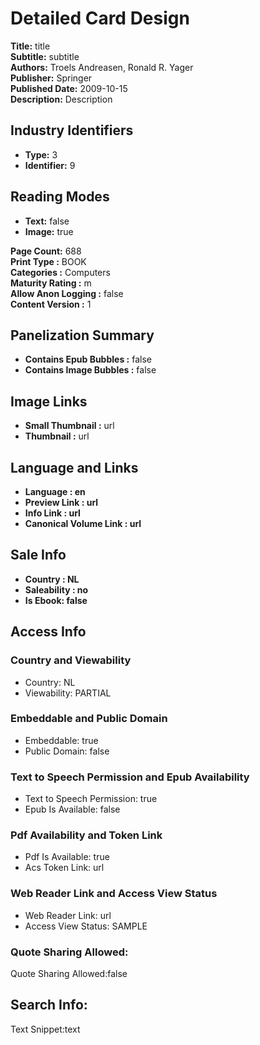 # Detailed Card Design

**Title:** title  
**Subtitle:** subtitle  
**Authors:** Troels Andreasen, Ronald R. Yager  
**Publisher:** Springer  
**Published Date:** 2009-10-15  
**Description:** Description  

## Industry Identifiers
- **Type:** 3 
- **Identifier:** 9

## Reading Modes
- **Text:** false 
- **Image:** true

**Page Count:** 688  
**Print Type :** BOOK  
**Categories :** Computers  
**Maturity Rating :** m  
**Allow Anon Logging :** false  
**Content Version :** 1  

## Panelization Summary
- **Contains Epub Bubbles :** false 
- **Contains Image Bubbles :** false 

## Image Links
- **Small Thumbnail :** url 
- **Thumbnail :** url 

## Language and Links
- **Language : en**
- **Preview Link : url**
- **Info Link : url**
- **Canonical Volume Link : url**

## Sale Info
- **Country : NL**
- **Saleability : no**
- **Is Ebook: false**

## Access Info
### Country and Viewability
 - Country: NL 
 - Viewability: PARTIAL 

### Embeddable and Public Domain
 - Embeddable: true 
 - Public Domain: false 

### Text to Speech Permission and Epub Availability
 - Text to Speech Permission: true 
 - Epub Is Available: false 

### Pdf Availability and Token Link
 - Pdf Is Available: true 
 - Acs Token Link: url 

### Web Reader Link and Access View Status
 - Web Reader Link: url 
 - Access View Status: SAMPLE 

### Quote Sharing Allowed:
Quote Sharing Allowed:false  

## Search Info:
Text Snippet:text  